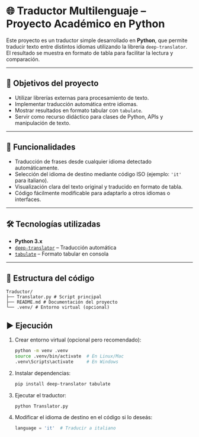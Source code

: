 # 🌐 Traductor Multilenguaje – Proyecto Académico en Python

Este proyecto es un traductor simple desarrollado en **Python**, que permite traducir texto entre distintos idiomas utilizando la librería `deep-translator`. El resultado se muestra en formato de tabla para facilitar la lectura y comparación.

---

## 🎯 Objetivos del proyecto

- Utilizar librerías externas para procesamiento de texto.
- Implementar traducción automática entre idiomas.
- Mostrar resultados en formato tabular con `tabulate`.
- Servir como recurso didáctico para clases de Python, APIs y manipulación de texto.

---

## 🧠 Funcionalidades

- Traducción de frases desde cualquier idioma detectado automáticamente.
- Selección del idioma de destino mediante código ISO (ejemplo: `'it'` para italiano).
- Visualización clara del texto original y traducido en formato de tabla.
- Código fácilmente modificable para adaptarlo a otros idiomas o interfaces.

---

## 🛠️ Tecnologías utilizadas

- **Python 3.x**
- [`deep-translator`](https://pypi.org/project/deep-translator/) – Traducción automática
- [`tabulate`](https://pypi.org/project/tabulate/) – Formato tabular en consola

---

## 📁 Estructura del código
 ```
Traductor/ 
├── Translator.py # Script principal
├── README.md # Documentación del proyecto
└── .venv/ # Entorno virtual (opcional)
 ```
## ▶️ Ejecución

1. Crear entorno virtual (opcional pero recomendado):
   ```bash
   python -m venv .venv
   source .venv/bin/activate  # En Linux/Mac
   .venv\Scripts\activate     # En Windows
2. Instalar dependencias:
   ```bash
   pip install deep-translator tabulate
   ```
3. Ejecutar el traductor:
   ```bash
   python Translator.py
    ```
4. Modificar el idioma de destino en el código si lo deseás:
   ```python
   language = 'it'  # Traducir a italiano
